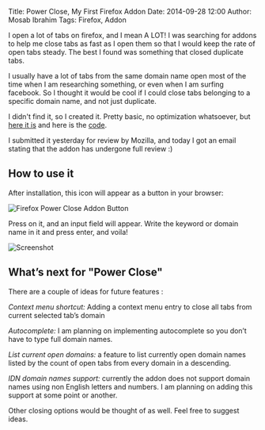 Title: Power Close, My First Firefox Addon
Date: 2014-09-28 12:00
Author: Mosab Ibrahim
Tags: Firefox, Addon

I open a lot of tabs on firefox, and I mean A LOT! I was searching for addons to
help me close tabs as fast as I open them so that I would keep the rate of open
tabs steady. The best I found was something that closed duplicate tabs.

I usually have a lot of tabs from the same domain name open most of the time
when I am researching something, or even when I am surfing facebook. So I
thought it would be cool if I could close tabs belonging to a specific domain
name, and not just duplicate.

I didn't find it, so I created it. Pretty basic, no optimization whatsoever, but
[here it is][] and here is the [code][].

I submitted it yesterday for review by Mozilla, and today I got an email stating
that the addon has undergone full review :)

## How to use it

After installation, this icon will appear as a button in your browser:

![Firefox Power Close Addon
Button](https://raw.githubusercontent.com/mos3abof/firefox-power-close/master/data/icon-64.png)

Press on it, and an input field will appear. Write the keyword or domain name in
it and press enter, and voila!

![Screenshot](https://d262ilb51hltx0.cloudfront.net/max/899/1*IRXZxyKWj1vd4DpaT1Fl8g.png)

## What’s next for "Power Close"

There are a couple of ideas for future features :

*Context menu shortcut:* Adding a context menu entry to close all tabs from
current selected tab’s domain

*Autocomplete:* I am planning on implementing autocomplete so you don’t have to
type full domain names.

*List current open domains:* a feature to list currently open domain names
listed by the count of open tabs from every domain in a descending.

*IDN domain names support:* currently the addon does not support domain names
using non English letters and numbers. I am planning on adding this support at
some point or another.

Other closing options would be thought of as well. Feel free to suggest ideas.

[here it is]:
https://addons.mozilla.org/en-US/firefox/addon/firefox-power-close/developers
[code]: https://github.com/mos3abof/firefox-power-close
